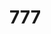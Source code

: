 # 777
<!DOCTYPE html>
<html>
  <head>
    <title>A-frame 3D Basic Example</title>
    <script src="https://aframe.io/releases/1.7.0/aframe.min.js"></script>
  </head>
  <body>
    <a-scene>
      <a-box position="-1 0.5 -3" rotation="45 45 0" color="#e89368"></a-box>
      <a-sphere position="0 1.25 -5" radius="1.25" color="#cedb9e"></a-sphere>
      <a-cylinder position="1 0.75 -3" radius="0.5" height="1.5" color="#FFC65D"></a-cylinder>
      <a-plane position="0 0 -4" rotation="-90 0 0" width="4" height="4" color="#b7ebe7"></a-plane>
      <a-sky color="#d0b7eb"></a-sky>
    </a-scene>
  </body>
</html>
